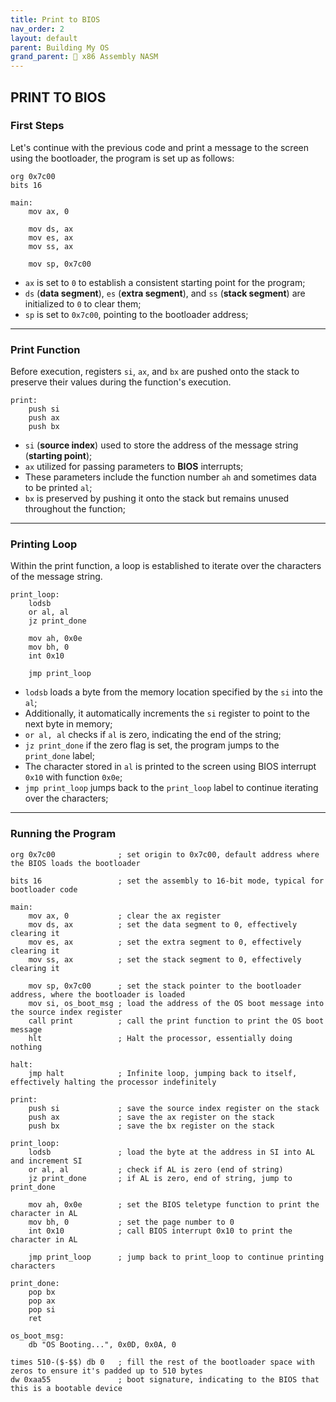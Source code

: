 ```yaml
---
title: Print to BIOS
nav_order: 2
layout: default
parent: Building My OS
grand_parent: 🔲 x86 Assembly NASM
---
```


## **PRINT TO BIOS**

### **First Steps**

Let's continue with the previous code and print a message to the screen using the bootloader, the program is set up as follows:

```
org 0x7c00
bits 16

main:
    mov ax, 0

    mov ds, ax
    mov es, ax
    mov ss, ax

    mov sp, 0x7c00
```

- `ax` is set to `0` to establish a consistent starting point for the program;
- `ds` (**data segment**), `es` (**extra segment**), and `ss` (**stack segment**) are initialized to `0` to clear them;
- `sp` is set to `0x7c00`, pointing to the bootloader address;

----

### **Print Function**

Before execution, registers `si`, `ax`, and `bx` are pushed onto the stack to preserve their values during the function's execution.

```
print:
    push si
    push ax
    push bx
```

- `si` (**source index**) used to store the address of the message string (**starting point**);
- `ax` utilized for passing parameters to **BIOS** interrupts; 
- These parameters include the function number `ah` and sometimes data to be printed `al`;
- `bx` is preserved by pushing it onto the stack but remains unused throughout the function;

----

### **Printing Loop**

Within the print function, a loop is established to iterate over the characters of the message string.

```
print_loop:
    lodsb
    or al, al
    jz print_done

    mov ah, 0x0e
    mov bh, 0
    int 0x10

    jmp print_loop
```

- `lodsb` loads a byte from the memory location specified by the `si` into the `al`;
- Additionally, it automatically increments the `si` register to point to the next byte in memory;
- `or al, al` checks if `al` is zero, indicating the end of the string;
- `jz print_done` if the zero flag is set, the program jumps to the `print_done` label;
- The character stored in `al` is printed to the screen using BIOS interrupt `0x10` with function `0x0e`;
- `jmp print_loop` jumps back to the `print_loop` label to continue iterating over the characters;

----

### **Running the Program**

```
org 0x7c00              ; set origin to 0x7c00, default address where the BIOS loads the bootloader

bits 16                 ; set the assembly to 16-bit mode, typical for bootloader code

main:
    mov ax, 0           ; clear the ax register
    mov ds, ax          ; set the data segment to 0, effectively clearing it
    mov es, ax          ; set the extra segment to 0, effectively clearing it
    mov ss, ax          ; set the stack segment to 0, effectively clearing it

    mov sp, 0x7c00      ; set the stack pointer to the bootloader address, where the bootloader is loaded
    mov si, os_boot_msg ; load the address of the OS boot message into the source index register
    call print          ; call the print function to print the OS boot message
    hlt                 ; Halt the processor, essentially doing nothing

halt:
    jmp halt            ; Infinite loop, jumping back to itself, effectively halting the processor indefinitely

print:
    push si             ; save the source index register on the stack
    push ax             ; save the ax register on the stack
    push bx             ; save the bx register on the stack

print_loop:
    lodsb               ; load the byte at the address in SI into AL and increment SI
    or al, al           ; check if AL is zero (end of string)
    jz print_done       ; if AL is zero, end of string, jump to print_done

    mov ah, 0x0e        ; set the BIOS teletype function to print the character in AL
    mov bh, 0           ; set the page number to 0
    int 0x10            ; call BIOS interrupt 0x10 to print the character in AL

    jmp print_loop      ; jump back to print_loop to continue printing characters

print_done:
    pop bx
    pop ax
    pop si
    ret

os_boot_msg:
    db "OS Booting...", 0x0D, 0x0A, 0

times 510-($-$$) db 0   ; fill the rest of the bootloader space with zeros to ensure it's padded up to 510 bytes
dw 0xaa55               ; boot signature, indicating to the BIOS that this is a bootable device
```